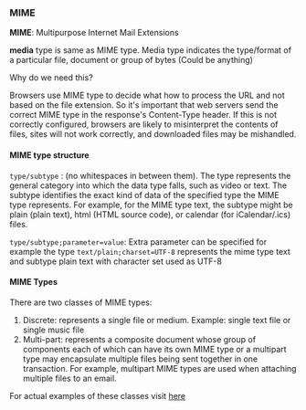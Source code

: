 ### MIME 

**MIME**: Multipurpose Internet Mail Extensions

**media** type is same as MIME type. Media type indicates the type/format of a particular file, document or group of bytes (Could be anything)

Why do we need this?

Browsers use MIME type to decide what how to process the URL and not based on the file extension. 
So it's important that web servers send the correct MIME type in the response's Content-Type header. 
If this is not correctly configured, browsers are likely to misinterpret the contents of files, sites will not work correctly, and downloaded files may be mishandled.

#### MIME type structure

`type/subtype` : (no whitespaces in between them). The type represents the general category into which the data type falls, such as video or text.
The subtype identifies the exact kind of data of the specified type the MIME type represents. For example, for the MIME type text, the subtype might be plain (plain text), html (HTML source code), or calendar (for iCalendar/.ics) files.

`type/subtype;parameter=value`: Extra parameter can be specified for example the type `text/plain;charset=UTF-8` represents the mime type text and subtype plain text with character set used as UTF-8

#### MIME Types

There are two classes of MIME types:

1. Discrete: represents a single file or medium. Example: single text file or single music file
2. Multi-part: represents a composite document whose group of components each of which can have its own MIME type or a multipart type may encapsulate multiple files being sent together in one transaction. For example, multipart MIME types are used when attaching multiple files to an email.

For actual examples of these classes visit [here](https://developer.mozilla.org/en-US/docs/Web/HTTP/Basics_of_HTTP/MIME_types)

